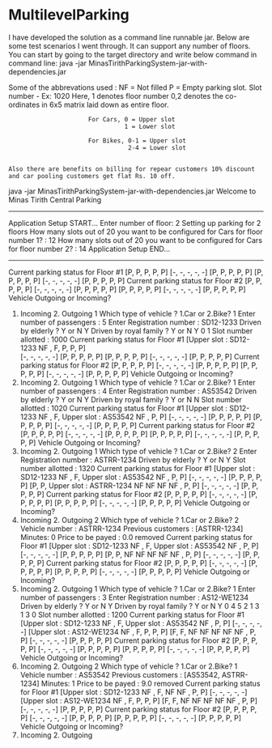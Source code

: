 # MultilevelParking
I have developed the solution as a command line runnable jar.
Below are some test scenarios I went through.
It can support any number of floors. 
You can start by going to the target directory and write below command in command line:
    java -jar MinasTirithParkingSystem-jar-with-dependencies.jar

Some of the abbrevations used :
  NF = Not filled
  P = Empty parking slot.
  Slot number - Ex: 1020
                    Here, 1 denotes floor number
                          0,2 denotes the co-ordinates in 6x5 matrix laid down as entire floor.
                          
                          For Cars, 0 = Upper slot
                                    1 = Lower slot
                                    
                          For Bikes, 0-1 = Upper slot
                                     2-4 = Lower slot
   
                          
    Also there are benefits on billing for repear customers 10% discount and car pooling customers get flat Rs. 10 off.





java -jar MinasTirithParkingSystem-jar-with-dependencies.jar
Welcome to Minas Tirith Central Parking
*********************************************************************************
Application Setup START...
Enter number of floor:
2
Setting up parking for 2 floors
How many slots out of 20 you want to be configured for Cars for floor number 1? :
12
How many slots out of 20 you want to be configured for Cars for floor number 2? :
14
Application Setup END...
*********************************************************************************
Current parking status for Floor #1
[P, P, P, P, P] 
[-, -, -, -, -]
[P, P, P, P, P]
[P, P, P, P, P]
[-, -, -, -, -]
[P, P, P, P, P]
Current parking status for Floor #2
[P, P, P, P, P]
[-, -, -, -, -]
[P, P, P, P, P]
[P, P, P, P, P]
[-, -, -, -, -]
[P, P, P, P, P]
Vehicle Outgoing or Incoming?
 1. Incoming 2. Outgoing
1
Which type of vehicle ?
 1.Car or 2.Bike?
1
Enter number of passengers :
5
Enter Registration number :
SD12-1233
Driven by elderly ?
  Y or N
Y
Driven by royal family ?
 Y or N
Y
0 1
Slot number allotted : 1000
Current parking status for Floor #1
[Upper slot : SD12-1233  NF , F, P, P, P]  
[-, -, -, -, -]
[P, P, P, P, P]
[P, P, P, P, P]
[-, -, -, -, -]
[P, P, P, P, P]
Current parking status for Floor #2
[P, P, P, P, P]
[-, -, -, -, -]
[P, P, P, P, P]
[P, P, P, P, P]
[-, -, -, -, -]
[P, P, P, P, P]
Vehicle Outgoing or Incoming?
 1. Incoming 2. Outgoing
1
Which type of vehicle ?
 1.Car or 2.Bike?
1
Enter number of passengers :
4
Enter Registration number :
AS53542
Driven by elderly ?
  Y or N
Y
Driven by royal family ?
 Y or N
N
Slot number allotted : 1020
Current parking status for Floor #1
[Upper slot : SD12-1233  NF , F, Upper slot : AS53542  NF , P, P]
[-, -, -, -, -]
[P, P, P, P, P]
[P, P, P, P, P]
[-, -, -, -, -]
[P, P, P, P, P]
Current parking status for Floor #2
[P, P, P, P, P]
[-, -, -, -, -]
[P, P, P, P, P]
[P, P, P, P, P]
[-, -, -, -, -]
[P, P, P, P, P]
Vehicle Outgoing or Incoming?
 1. Incoming 2. Outgoing
1
Which type of vehicle ?
 1.Car or 2.Bike?
2
Enter Registration number :
ASTRR-1234
Driven by elderly ?
  Y or N
Y
Slot number allotted : 1320
Current parking status for Floor #1
[Upper slot : SD12-1233  NF , F, Upper slot : AS53542  NF , P, P]
[-, -, -, -, -]
[P, P, P, P, P]
[P, P, Upper slot : ASTRR-1234  NF  NF  NF  NF , P, P]
[-, -, -, -, -]
[P, P, P, P, P]
Current parking status for Floor #2
[P, P, P, P, P]
[-, -, -, -, -]
[P, P, P, P, P]
[P, P, P, P, P]
[-, -, -, -, -]
[P, P, P, P, P]
Vehicle Outgoing or Incoming?
 1. Incoming 2. Outgoing
2
Which type of vehicle ?
 1.Car or 2.Bike?
2
Vehicle number :
ASTRR-1234
Previous customers : [ASTRR-1234]
 Minutes: 0
Price to be payed : 0.0
removed
Current parking status for Floor #1
[Upper slot : SD12-1233  NF , F, Upper slot : AS53542  NF , P, P]
[-, -, -, -, -]
[P, P, P, P, P]
[P, P,  NF  NF  NF  NF  NF , P, P]
[-, -, -, -, -]
[P, P, P, P, P]
Current parking status for Floor #2
[P, P, P, P, P]
[-, -, -, -, -]
[P, P, P, P, P]
[P, P, P, P, P]
[-, -, -, -, -]
[P, P, P, P, P]
Vehicle Outgoing or Incoming?
 1. Incoming 2. Outgoing
1
Which type of vehicle ?
 1.Car or 2.Bike?
1
Enter number of passengers :
3
Enter Registration number :
AS12-WE1234
Driven by elderly ?
  Y or N
Y
Driven by royal family ?
 Y or N
Y
0 4
5
2 1
3 1
3 0
Slot number allotted : 1200
Current parking status for Floor #1
[Upper slot : SD12-1233  NF , F, Upper slot : AS53542  NF , P, P]
[-, -, -, -, -]
[Upper slot : AS12-WE1234  NF , F, P, P, P]
[F, F,  NF  NF  NF  NF  NF , P, P]
[-, -, -, -, -]
[P, P, P, P, P]
Current parking status for Floor #2
[P, P, P, P, P]
[-, -, -, -, -]
[P, P, P, P, P]
[P, P, P, P, P]
[-, -, -, -, -]
[P, P, P, P, P]
Vehicle Outgoing or Incoming?
 1. Incoming 2. Outgoing
2
Which type of vehicle ?
 1.Car or 2.Bike?
1
Vehicle number :
AS53542
Previous customers : [AS53542, ASTRR-1234]
 Minutes: 1
Price to be payed : 9.0
removed
Current parking status for Floor #1
[Upper slot : SD12-1233  NF , F,  NF  NF , P, P]
[-, -, -, -, -]
[Upper slot : AS12-WE1234  NF , F, P, P, P]
[F, F,  NF  NF  NF  NF  NF , P, P]
[-, -, -, -, -]
[P, P, P, P, P]
Current parking status for Floor #2
[P, P, P, P, P]
[-, -, -, -, -]
[P, P, P, P, P]
[P, P, P, P, P]
[-, -, -, -, -]
[P, P, P, P, P]
Vehicle Outgoing or Incoming?
 1. Incoming 2. Outgoing
